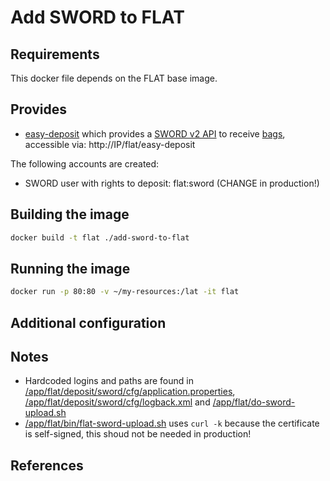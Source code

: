 Add SWORD to FLAT
=================

## Requirements ##
This docker file depends on the FLAT base image.

## Provides ##
 * [easy-deposit](https://github.com/DANS-KNAW/easy-deposit) which provides a [SWORD v2 API](http://swordapp.github.io/SWORDv2-Profile/SWORDProfile.html) to receive [bags](https://tools.ietf.org/html/bagit), accessible via: http://IP/flat/easy-deposit

The following accounts are created: 

 * SWORD user with rights to deposit: flat:sword (CHANGE in production!)

## Building the image ##
```sh
docker build -t flat ./add-sword-to-flat
```

## Running the image ##
```sh
docker run -p 80:80 -v ~/my-resources:/lat -it flat
```

## Additional configuration ##

## Notes ##

 * Hardcoded logins and paths are found in [/app/flat/deposit/sword/cfg/application.properties](sword/application.properties), [/app/flat/deposit/sword/cfg/logback.xml](sword/logback.xml) and [/app/flat/do-sword-upload.sh](flat/scripts/do-sword-upload.sh)
 * [/app/flat/bin/flat-sword-upload.sh](flat/scripts/flat-sword-upload.sh) uses ``curl -k`` because the certificate is self-signed, this shoud not be needed in production!

## References ##
